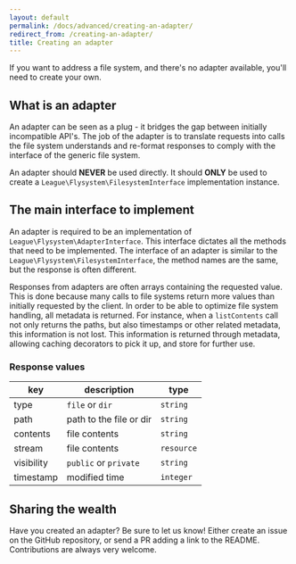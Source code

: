 ```yaml
---
layout: default
permalink: /docs/advanced/creating-an-adapter/
redirect_from: /creating-an-adapter/
title: Creating an adapter
---
```


If you want to address a file system, and there's no
adapter available, you'll need to create your own.

## What is an adapter

An adapter can be seen as a plug - it bridges the gap
between initially incompatible API's. The job of the adapter
is to translate requests into calls the file system
understands and re-format responses to comply with
the interface of the generic file system.

An adapter should __NEVER__ be used directly. It should
__ONLY__ be used to create a `League\Flysystem\FilesystemInterface`
implementation instance.

## The main interface to implement

An adapter is required to be an implementation of
`League\Flysystem\AdapterInterface`. This interface
dictates all the methods that need to be implemented.
The interface of an adapter is similar to the
`League\Flysystem\FilesystemInterface`, the method
names are the same, but the response is often different.

Responses from adapters are often arrays containing the
requested value. This is done because many calls to 
file systems return more values than initially requested
by the client. In order to be able to optimize file system
handling, all metadata is returned. For instance, when a
`listContents` call not only returns the paths, but also
timestamps or other related metadata, this information is
not lost. This information is returned through metadata, allowing
caching decorators to pick it up, and store for further use.

### Response values

key         | description              | type
----------- | ------------------------ | -----------
type        | `file` or `dir`          | `string`
path        | path to the file or dir  | `string`
contents    | file contents            | `string`
stream      | file contents            | `resource`
visibility  | `public` or `private`    | `string`
timestamp   | modified time            | `integer`

## Sharing the wealth

Have you created an adapter? Be sure to let us know!
Either create an issue on the GitHub repository, or
send a PR adding a link to the README. Contributions
are always very welcome.
